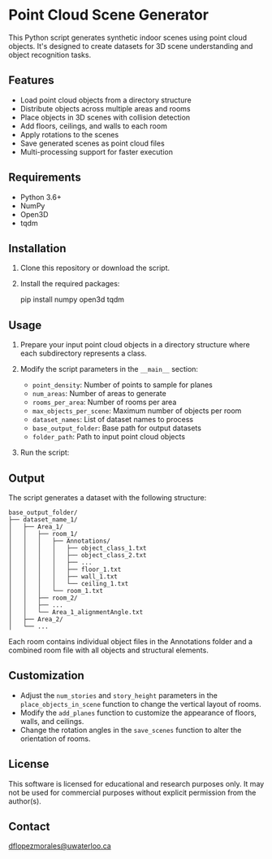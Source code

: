 # Point Cloud Scene Generator

This Python script generates synthetic indoor scenes using point cloud objects. It's designed to create datasets for 3D scene understanding and object recognition tasks.

## Features

- Load point cloud objects from a directory structure
- Distribute objects across multiple areas and rooms
- Place objects in 3D scenes with collision detection
- Add floors, ceilings, and walls to each room
- Apply rotations to the scenes
- Save generated scenes as point cloud files
- Multi-processing support for faster execution

## Requirements

- Python 3.6+
- NumPy
- Open3D
- tqdm

## Installation

1. Clone this repository or download the script.
2. Install the required packages:

	pip install numpy open3d tqdm


## Usage

1. Prepare your input point cloud objects in a directory structure where each subdirectory represents a class.
2. Modify the script parameters in the `__main__` section:
   - `point_density`: Number of points to sample for planes
   - `num_areas`: Number of areas to generate
   - `rooms_per_area`: Number of rooms per area
   - `max_objects_per_scene`: Maximum number of objects per room
   - `dataset_names`: List of dataset names to process
   - `base_output_folder`: Base path for output datasets
   - `folder_path`: Path to input point cloud objects

3. Run the script:


## Output

The script generates a dataset with the following structure:

```plaintext
base_output_folder/
├── dataset_name_1/
│   ├── Area_1/
│   │   ├── room_1/
│   │   │   ├── Annotations/
│   │   │   │   ├── object_class_1.txt
│   │   │   │   ├── object_class_2.txt
│   │   │   │   ├── ...
│   │   │   │   ├── floor_1.txt
│   │   │   │   ├── wall_1.txt
│   │   │   │   └── ceiling_1.txt
│   │   │   └── room_1.txt
│   │   ├── room_2/
│   │   ├── ...
│   │   └── Area_1_alignmentAngle.txt
│   ├── Area_2/
│   └── ...

```


Each room contains individual object files in the Annotations folder and a combined room file with all objects and structural elements.

## Customization

- Adjust the `num_stories` and `story_height` parameters in the `place_objects_in_scene` function to change the vertical layout of rooms.
- Modify the `add_planes` function to customize the appearance of floors, walls, and ceilings.
- Change the rotation angles in the `save_scenes` function to alter the orientation of rooms.

## License

This software is licensed for educational and research purposes only. It may not be used for commercial purposes without explicit permission from the author(s).


## Contact

dflopezmorales@uwaterloo.ca
